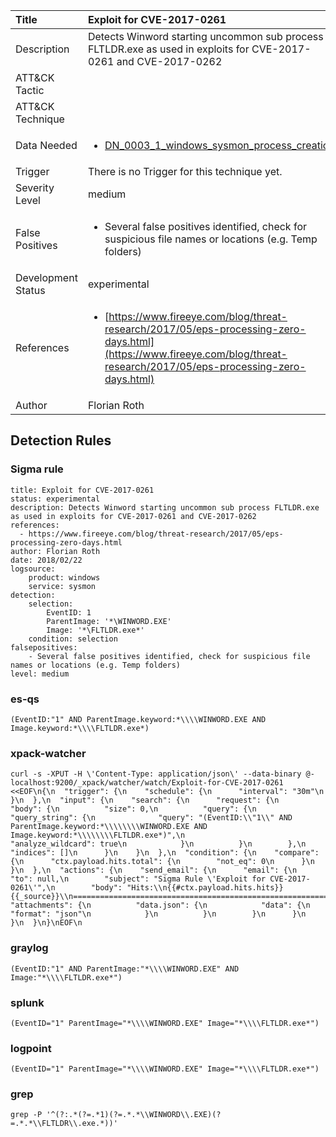 | Title                | Exploit for CVE-2017-0261                                                                                                                                                 |
|:---------------------|:------------------------------------------------------------------------------------------------------------------------------------------------------------|
| Description          | Detects Winword starting uncommon sub process FLTLDR.exe as used in exploits for CVE-2017-0261 and CVE-2017-0262                                                                                                                                           |
| ATT&amp;CK Tactic    | <ul></ul>  |
| ATT&amp;CK Technique | <ul></ul>                             |
| Data Needed          | <ul><li>[DN_0003_1_windows_sysmon_process_creation](../Data_Needed/DN_0003_1_windows_sysmon_process_creation.md)</li></ul>                                                         |
| Trigger              |  There is no Trigger for this technique yet.  |
| Severity Level       | medium                                                                                                                                                 |
| False Positives      | <ul><li>Several false positives identified, check for suspicious file names or locations (e.g. Temp folders)</li></ul>                                                                  |
| Development Status   | experimental                                                                                                                                                |
| References           | <ul><li>[https://www.fireeye.com/blog/threat-research/2017/05/eps-processing-zero-days.html](https://www.fireeye.com/blog/threat-research/2017/05/eps-processing-zero-days.html)</li></ul>                                                          |
| Author               | Florian Roth                                                                                                                                                |


## Detection Rules

### Sigma rule

```
title: Exploit for CVE-2017-0261
status: experimental
description: Detects Winword starting uncommon sub process FLTLDR.exe as used in exploits for CVE-2017-0261 and CVE-2017-0262 
references:
  - https://www.fireeye.com/blog/threat-research/2017/05/eps-processing-zero-days.html
author: Florian Roth
date: 2018/02/22
logsource:
    product: windows
    service: sysmon
detection:
    selection:
        EventID: 1
        ParentImage: '*\WINWORD.EXE'
        Image: '*\FLTLDR.exe*'
    condition: selection
falsepositives:
    - Several false positives identified, check for suspicious file names or locations (e.g. Temp folders)
level: medium

```




### es-qs
    
```
(EventID:"1" AND ParentImage.keyword:*\\\\WINWORD.EXE AND Image.keyword:*\\\\FLTLDR.exe*)
```


### xpack-watcher
    
```
curl -s -XPUT -H \'Content-Type: application/json\' --data-binary @- localhost:9200/_xpack/watcher/watch/Exploit-for-CVE-2017-0261 <<EOF\n{\n  "trigger": {\n    "schedule": {\n      "interval": "30m"\n    }\n  },\n  "input": {\n    "search": {\n      "request": {\n        "body": {\n          "size": 0,\n          "query": {\n            "query_string": {\n              "query": "(EventID:\\"1\\" AND ParentImage.keyword:*\\\\\\\\WINWORD.EXE AND Image.keyword:*\\\\\\\\FLTLDR.exe*)",\n              "analyze_wildcard": true\n            }\n          }\n        },\n        "indices": []\n      }\n    }\n  },\n  "condition": {\n    "compare": {\n      "ctx.payload.hits.total": {\n        "not_eq": 0\n      }\n    }\n  },\n  "actions": {\n    "send_email": {\n      "email": {\n        "to": null,\n        "subject": "Sigma Rule \'Exploit for CVE-2017-0261\'",\n        "body": "Hits:\\n{{#ctx.payload.hits.hits}}{{_source}}\\n================================================================================\\n{{/ctx.payload.hits.hits}}",\n        "attachments": {\n          "data.json": {\n            "data": {\n              "format": "json"\n            }\n          }\n        }\n      }\n    }\n  }\n}\nEOF\n
```


### graylog
    
```
(EventID:"1" AND ParentImage:"*\\\\WINWORD.EXE" AND Image:"*\\\\FLTLDR.exe*")
```


### splunk
    
```
(EventID="1" ParentImage="*\\\\WINWORD.EXE" Image="*\\\\FLTLDR.exe*")
```


### logpoint
    
```
(EventID="1" ParentImage="*\\\\WINWORD.EXE" Image="*\\\\FLTLDR.exe*")
```


### grep
    
```
grep -P '^(?:.*(?=.*1)(?=.*.*\\WINWORD\\.EXE)(?=.*.*\\FLTLDR\\.exe.*))'
```


